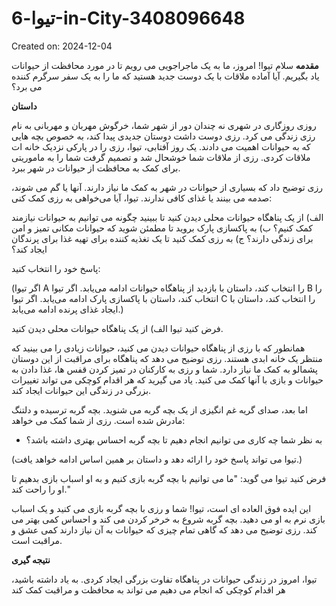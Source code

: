 # تیوا-6-in-City-3408096648

Created on: 2024-12-04

**مقدمه**
سلام تیوا! امروز، ما به یک ماجراجویی می رویم تا در مورد محافظت از حیوانات یاد بگیریم. آیا آماده ملاقات با یک دوست جدید هستید که ما را به یک سفر سرگرم کننده می برد؟

**داستان**

روزی روزگاری در شهری نه چندان دور از شهر شما، خرگوش مهربان و مهربانی به نام رزی زندگی می کرد. رزی دوست داشت دوستان جدیدی پیدا کند، به خصوص بچه هایی که به حیوانات اهمیت می دادند. یک روز آفتابی، تیوا، رزی را در پارکی نزدیک خانه ات ملاقات کردی. رزی از ملاقات شما خوشحال شد و تصمیم گرفت شما را به ماموریتی برای کمک به محافظت از حیوانات در شهر ببرد.

رزی توضیح داد که بسیاری از حیوانات در شهر به کمک ما نیاز دارند. آنها یا گم می شوند، صدمه می بینند یا غذای کافی ندارند. تیوا، آیا می‌خواهی به رزی کمک کنی:

الف) از یک پناهگاه حیوانات محلی دیدن کنید تا ببینید چگونه می توانیم به حیوانات نیازمند کمک کنیم؟
ب) به پاکسازی پارک بروید تا مطمئن شوید که حیوانات مکانی تمیز و امن برای زندگی دارند؟
ج) به رزی کمک کنید تا یک تغذیه کننده برای تهیه غذا برای پرندگان ایجاد کند؟

پاسخ خود را انتخاب کنید:

(اگر تیوا A را انتخاب کند، داستان با بازدید از پناهگاه حیوانات ادامه می‌یابد. اگر تیوا B را انتخاب کند، داستان با پاکسازی پارک ادامه می‌یابد. اگر تیوا C را انتخاب کند، داستان با ایجاد غذای پرنده ادامه می‌یابد.)

فرض کنید تیوا الف) از یک پناهگاه حیوانات محلی دیدن کنید.

همانطور که با رزی از پناهگاه حیوانات دیدن می کنید، حیوانات زیادی را می بینید که منتظر یک خانه ابدی هستند. رزی توضیح می دهد که پناهگاه برای مراقبت از این دوستان پشمالو به کمک ما نیاز دارد. شما و رزی به کارکنان در تمیز کردن قفس ها، غذا دادن به حیوانات و بازی با آنها کمک می کنید. یاد می گیرید که هر اقدام کوچکی می تواند تغییرات بزرگی در زندگی این حیوانات ایجاد کند.

اما بعد، صدای گریه غم انگیزی از یک بچه گربه می شنوید. بچه گربه ترسیده و دلتنگ مادرش شده است. رزی از شما کمک می خواهد:

* به نظر شما چه کاری می توانیم انجام دهیم تا بچه گربه احساس بهتری داشته باشد؟

(تیوا می تواند پاسخ خود را ارائه دهد و داستان بر همین اساس ادامه خواهد یافت.)

فرض کنید تیوا می گوید: "ما می توانیم با بچه گربه بازی کنیم و به او اسباب بازی بدهیم تا او را راحت کند."

این ایده فوق العاده ای است، تیوا! شما و رزی با بچه گربه بازی می کنید و یک اسباب بازی نرم به او می دهید. بچه گربه شروع به خرخر کردن می کند و احساس کمی بهتر می کند. رزی توضیح می دهد که گاهی تمام چیزی که حیوانات به آن نیاز دارند کمی عشق و مراقبت است.

**نتیجه گیری**

تیوا، امروز در زندگی حیوانات در پناهگاه تفاوت بزرگی ایجاد کردی. به یاد داشته باشید، هر اقدام کوچکی که انجام می دهیم می تواند به محافظت و مراقبت کمک کند